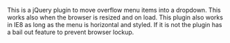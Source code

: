 This is a jQuery plugin to move overflow menu items into a dropdown. This works also when the browser is resized and on load. This plugin also works in IE8 as long as the menu is horizontal and styled. If it is not the plugin has a bail out feature to prevent browser lockup.
